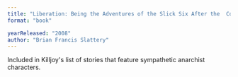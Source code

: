 ```yaml
---
title: "Liberation: Being the Adventures of the Slick Six After the  Collapse of the United States of America"
format: "book"

yearReleased: "2008"
author: "Brian Francis Slattery"
---
```

Included in  Killjoy's list of stories that feature sympathetic  anarchist characters.